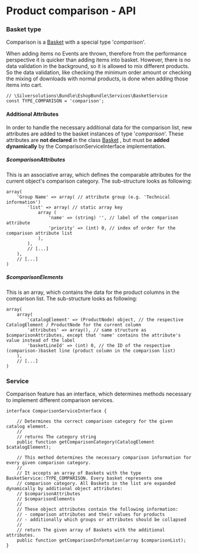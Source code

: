 #  Product comparison - API 

### Basket type

Comparison is a [Basket](http://confluence.ng.silverproducts.de/display/EX/Entities) with a special type '*comparison*'. 

When adding items no Events are thrown, therefore from the performance perspective it is quicker than adding items into basket. However, there is no data validation in the background, so it is allowed to mix different products. So the data validation, like checking the minimum order amount or checking the mixing of downloads with normal products, is done when adding those items into cart.

``` 
// \Silversolutions\Bundle\EshopBundle\Services\BasketService
const TYPE_COMPARISON = 'comparison';
```

#### Additional Attributes

In order to handle the necessary additional data for the comparison list, new attributes are added to the basket instances of type '*comparison*'. These attributes are **not declared** in the class [Basket](http://confluence.ng.silverproducts.de/display/EX/Entities) , but must be **added dynamically** by the ComparisonServiceInterface implementation.

##### $comparisonAttributes

This is an associative array, which defines the comparable attributes for the current object's comparison category. The sub-structure looks as following:

``` 
array(
    'Group Name' => array( // attribute group (e.g. 'Technical information')
        'list' => array( // static array key
            array (
                'name' => (string) '', // label of the comparison attribute
                'priority' => (int) 0, // index of order for the comparison attribute list
            ),
        ),
        // [...]
    ),
    // [...]
)
```

##### $comparisonElements

 This is an array, which contains the data for the product columns in the comparison list. The sub-structure looks as following:

``` 
array(
    array(
        'catalogElement' => (ProductNode) object, // the respective CatalogElement / ProductNode for the current column
        'attributes' => array(), // same structure as $comparisonAttributes, except that 'name' contains the attribute's value instead of the label
        'basketLineId' => (int) 0, // the ID of the respective (comparison-)basket line (product column in the comparison list)
    ),
    // [...]
)
```

### Service

Comparison feature has an interface, which determines methods necessary to implement different comparison services. 

``` 
interface ComparisonServiceInterface {

    // Determines the correct comparison category for the given catalog element.
    //
    // returns The category string
    public function getComparisonCategory(CatalogElement $catalogElement);

    // This method determines the necessary comparison information for every given comparison category.
    //
    // It accepts an array of Baskets with the type BasketService::TYPE_COMPARISON. Every basket represents one
    // comparison category. All Baskets in the list are expanded dynamically by additional object attributes:
    // $comparisonAttributes
    // $comparisonElements
    // 
    // These object attributes contain the following information:
    // - comparison attributes and their values for products
    // - additionally which groups or attributes should be collapsed
    //
    // return The given array of Baskets with the additional attributes.
    public function getComparisonInformation(array $comparisonList);
}
```
